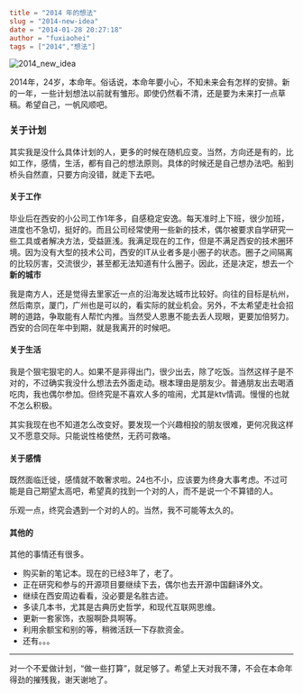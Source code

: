 ```toml
title = "2014 年的想法"
slug = "2014-new-idea"
date = "2014-01-28 20:27:18"
author = "fuxiaohei"
tags = ["2014","想法"]

```

![2014_new_idea](//media/201401282026245.png)

2014年，24岁，本命年。俗话说，本命年要小心，不知未来会有怎样的安排。新的一年，一些计划想法以前就有雏形。即使仍然看不清，还是要为未来打一点草稿。希望自己，一帆风顺吧。

### 关于计划

其实我是没什么具体计划的人，更多的时候在随机应变。当然，方向还是有的，比如工作，感情，生活，都有自己的想法原则。具体的时候还是自己想办法吧。船到桥头自然直，只要方向没错，就走下去吧。<!--more-->

#### 关于工作

毕业后在西安的小公司工作1年多，自感稳定安逸。每天准时上下班，很少加班，进度也不急切，挺好的。而且公司经常使用一些新的技术，偶尔被要求自学研究一些工具或者解决方法，受益匪浅。我满足现在的工作，但是不满足西安的技术圈环境。因为没有大型的技术公司，西安的IT从业者多是小圈子的状态。圈子之间隔离的比较厉害，交流很少，甚至都无法知道有什么圈子。因此，还是决定，想去一个**新的城市**

我是南方人，还是觉得去里家近一点的沿海发达城市比较好。向往的目标是杭州，然后南京，厦门，广州也是可以的，看实际的就业机会。另外，不太希望走社会招聘的道路，争取能有人帮忙内推。当然受人恩惠不能去丢人现眼，更要加倍努力。西安的合同在年中到期，就是我离开的时候吧。

#### 关于生活

我是个狠宅狠宅的人。如果不是非得出门，很少出去，除了吃饭。当然这样子是不对的，不过确实我没什么想法去外面走动。根本理由是朋友少。普通朋友出去喝酒吃肉，我也偶尔参加。但终究是不喜欢人多的喧闹，尤其是ktv情调。慢慢的也就不怎么积极。

其实我现在也不知道怎么改变好。要发现一个兴趣相投的朋友很难，更何况我这样又不愿意交际。只能说性格使然，无药可救咯。

#### 关于感情

既然面临迁徙，感情就不敢奢求啦。24也不小，应该要为终身大事考虑。不过可能是自己期望太高吧，希望真的找到一个对的人，而不是说一个不算错的人。

乐观一点，终究会遇到一个对的人的。当然，我不可能等太久的。

#### 其他的

其他的事情还有很多。

* 购买新的笔记本。现在的已经3年了，老了。
* 正在研究和参与的开源项目要继续下去，偶尔也去开源中国翻译外文。
* 继续在西安周边看看，没必要是名胜古迹。
* 多读几本书，尤其是古典历史哲学，和现代互联网思维。
* 更新一套家饰，衣服啊卧具啊等。
* 利用余额宝和别的等，稍微活跃一下存款资金。
* 还有。。。

------

对一个不爱做计划，“做一些打算”，就足够了。希望上天对我不薄，不会在本命年得劲的摧残我，谢天谢地了。
